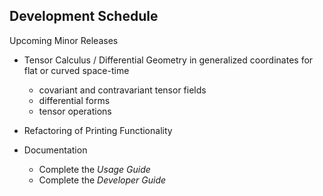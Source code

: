 
## Development Schedule

Upcoming Minor Releases

+ Tensor Calculus / Differential Geometry in generalized coordinates for flat or curved space-time
  + covariant and contravariant tensor fields
  + differential forms
  + tensor operations

+ Refactoring of Printing Functionality

+ Documentation
  + Complete the _Usage Guide_
  + Complete the _Developer Guide_


